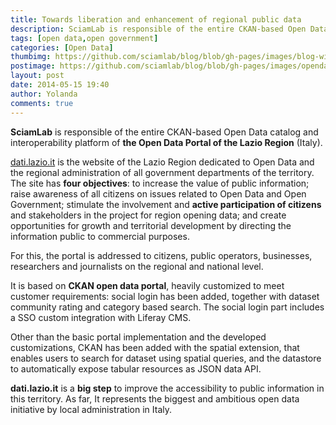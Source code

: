 ```yaml
---
title: Towards liberation and enhancement of regional public data
description: SciamLab is responsible of the entire CKAN-based Open Data catalog and interoperability platform of the Open Data Portal of the Lazio Region (Italy).
tags: [open data,open government]
categories: [Open Data]
thumbimg: https://github.com/sciamlab/blog/blob/gh-pages/images/blog-widget13.jpg?raw=true
postimage: https://github.com/sciamlab/blog/blob/gh-pages/images/opendatalazio_newsletter-header.jpg?raw=true
layout: post
date: 2014-05-15 19:40
author: Yolanda
comments: true
---
```

**SciamLab** is responsible of the entire CKAN-based Open Data catalog and interoperability platform of **the Open Data Portal of the Lazio Region** (Italy).

[dati.lazio.it](https://dati.lazio.it/) is the website of the Lazio Region dedicated to Open Data and the regional administration of all government departments of the territory. The site has **four objectives**: to increase the value of public information; raise awareness of all citizens on issues related to Open Data and Open Government; stimulate the involvement and **active participation of citizens** and stakeholders in the project for region opening data; and create opportunities for growth and territorial development by directing the information public to commercial purposes.

For this, the portal is addressed to citizens, public operators, businesses, researchers and journalists on the regional and national level.

It is based on **CKAN open data portal**, heavily customized to meet customer requirements: social login has been added, together with dataset community rating and category based search. The social login part includes a SSO custom integration with Liferay CMS.

Other than the basic portal implementation and the developed customizations, CKAN has been added with the spatial extension, that enables users to search for dataset using spatial queries, and the datastore to automatically expose tabular resources as JSON data API.

**dati.lazio.it** is a **big step** to improve the accessibility to public information in this territory. As far, It represents the biggest and ambitious open data initiative by local administration in Italy.
